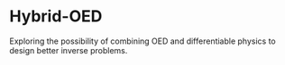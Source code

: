 # Hybrid-OED
Exploring the possibility of combining OED and differentiable physics to design better inverse problems.
